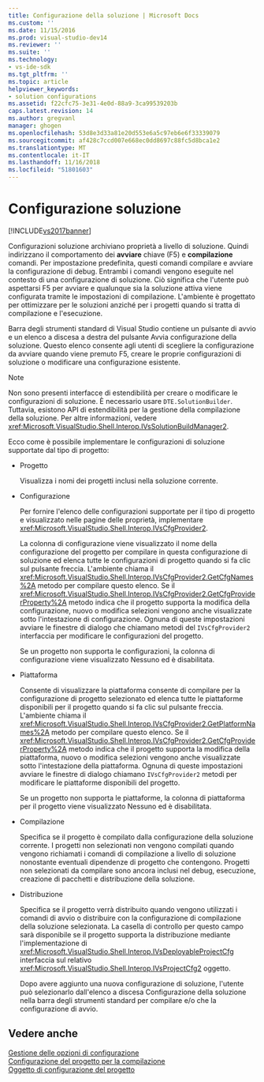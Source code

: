 ```yaml
---
title: Configurazione della soluzione | Microsoft Docs
ms.custom: ''
ms.date: 11/15/2016
ms.prod: visual-studio-dev14
ms.reviewer: ''
ms.suite: ''
ms.technology:
- vs-ide-sdk
ms.tgt_pltfrm: ''
ms.topic: article
helpviewer_keywords:
- solution configurations
ms.assetid: f22cfc75-3e31-4e0d-88a9-3ca99539203b
caps.latest.revision: 14
ms.author: gregvanl
manager: ghogen
ms.openlocfilehash: 53d8e3d33a81e20d553e6a5c97eb6e6f33339079
ms.sourcegitcommit: af428c7ccd007e668ec0dd8697c88fc5d8bca1e2
ms.translationtype: MT
ms.contentlocale: it-IT
ms.lasthandoff: 11/16/2018
ms.locfileid: "51801603"
---
```

# <a name="solution-configuration"></a>Configurazione soluzione
[!INCLUDE[vs2017banner](../../includes/vs2017banner.md)]

Configurazioni soluzione archiviano proprietà a livello di soluzione. Quindi indirizzano il comportamento dei **avviare** chiave (F5) e **compilazione** comandi. Per impostazione predefinita, questi comandi compilare e avviare la configurazione di debug. Entrambi i comandi vengono eseguite nel contesto di una configurazione di soluzione. Ciò significa che l'utente può aspettarsi F5 per avviare e qualunque sia la soluzione attiva viene configurata tramite le impostazioni di compilazione. L'ambiente è progettato per ottimizzare per le soluzioni anziché per i progetti quando si tratta di compilazione e l'esecuzione.  
  
 Barra degli strumenti standard di Visual Studio contiene un pulsante di avvio e un elenco a discesa a destra del pulsante Avvia configurazione della soluzione. Questo elenco consente agli utenti di scegliere la configurazione da avviare quando viene premuto F5, creare le proprie configurazioni di soluzione o modificare una configurazione esistente.  
  
> [!NOTE]
>  Non sono presenti interfacce di estendibilità per creare o modificare le configurazioni di soluzione. È necessario usare `DTE.SolutionBuilder`. Tuttavia, esistono API di estendibilità per la gestione della compilazione della soluzione. Per altre informazioni, vedere <xref:Microsoft.VisualStudio.Shell.Interop.IVsSolutionBuildManager2>.  
  
 Ecco come è possibile implementare le configurazioni di soluzione supportate dal tipo di progetto:  
  
- Progetto  
  
   Visualizza i nomi dei progetti inclusi nella soluzione corrente.  
  
- Configurazione  
  
   Per fornire l'elenco delle configurazioni supportate per il tipo di progetto e visualizzato nelle pagine delle proprietà, implementare <xref:Microsoft.VisualStudio.Shell.Interop.IVsCfgProvider2>.  
  
   La colonna di configurazione viene visualizzato il nome della configurazione del progetto per compilare in questa configurazione di soluzione ed elenca tutte le configurazioni di progetto quando si fa clic sul pulsante freccia. L'ambiente chiama il <xref:Microsoft.VisualStudio.Shell.Interop.IVsCfgProvider2.GetCfgNames%2A> metodo per compilare questo elenco. Se il <xref:Microsoft.VisualStudio.Shell.Interop.IVsCfgProvider2.GetCfgProviderProperty%2A> metodo indica che il progetto supporta la modifica della configurazione, nuovo o modifica selezioni vengono anche visualizzate sotto l'intestazione di configurazione. Ognuna di queste impostazioni avviare le finestre di dialogo che chiamano metodi del `IVsCfgProvider2` interfaccia per modificare le configurazioni del progetto.  
  
   Se un progetto non supporta le configurazioni, la colonna di configurazione viene visualizzato Nessuno ed è disabilitata.  
  
- Piattaforma  
  
   Consente di visualizzare la piattaforma consente di compilare per la configurazione di progetto selezionato ed elenca tutte le piattaforme disponibili per il progetto quando si fa clic sul pulsante freccia. L'ambiente chiama il <xref:Microsoft.VisualStudio.Shell.Interop.IVsCfgProvider2.GetPlatformNames%2A> metodo per compilare questo elenco. Se il <xref:Microsoft.VisualStudio.Shell.Interop.IVsCfgProvider2.GetCfgProviderProperty%2A> metodo indica che il progetto supporta la modifica della piattaforma, nuovo o modifica selezioni vengono anche visualizzate sotto l'intestazione della piattaforma. Ognuna di queste impostazioni avviare le finestre di dialogo chiamano `IVsCfgProvider2` metodi per modificare le piattaforme disponibili del progetto.  
  
   Se un progetto non supporta le piattaforme, la colonna di piattaforma per il progetto viene visualizzato Nessuno ed è disabilitata.  
  
- Compilazione  
  
   Specifica se il progetto è compilato dalla configurazione della soluzione corrente. I progetti non selezionati non vengono compilati quando vengono richiamati i comandi di compilazione a livello di soluzione nonostante eventuali dipendenze di progetto che contengono. Progetti non selezionati da compilare sono ancora inclusi nel debug, esecuzione, creazione di pacchetti e distribuzione della soluzione.  
  
- Distribuzione  
  
   Specifica se il progetto verrà distribuito quando vengono utilizzati i comandi di avvio o distribuire con la configurazione di compilazione della soluzione selezionata. La casella di controllo per questo campo sarà disponibile se il progetto supporta la distribuzione mediante l'implementazione di <xref:Microsoft.VisualStudio.Shell.Interop.IVsDeployableProjectCfg> interfaccia sul relativo <xref:Microsoft.VisualStudio.Shell.Interop.IVsProjectCfg2> oggetto.  
  
  Dopo avere aggiunto una nuova configurazione di soluzione, l'utente può selezionarlo dall'elenco a discesa Configurazione della soluzione nella barra degli strumenti standard per compilare e/o che la configurazione di avvio.  
  
## <a name="see-also"></a>Vedere anche  
 [Gestione delle opzioni di configurazione](../../extensibility/internals/managing-configuration-options.md)   
 [Configurazione del progetto per la compilazione](../../extensibility/internals/project-configuration-for-building.md)   
 [Oggetto di configurazione del progetto](../../extensibility/internals/project-configuration-object.md)

